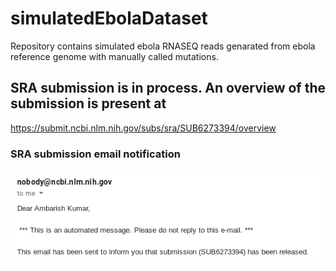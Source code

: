 # simulatedEbolaDataset
Repository contains simulated ebola RNASEQ reads genarated from ebola reference genome with manually called mutations.

## SRA submission is in process. An overview of the submission is present at
https://submit.ncbi.nlm.nih.gov/subs/sra/SUB6273394/overview

### SRA submission email notification
![SRA submission email notification](https://github.com/ambarishK/simulatedEbolaDataset/blob/master/SRAsubmission.png)
